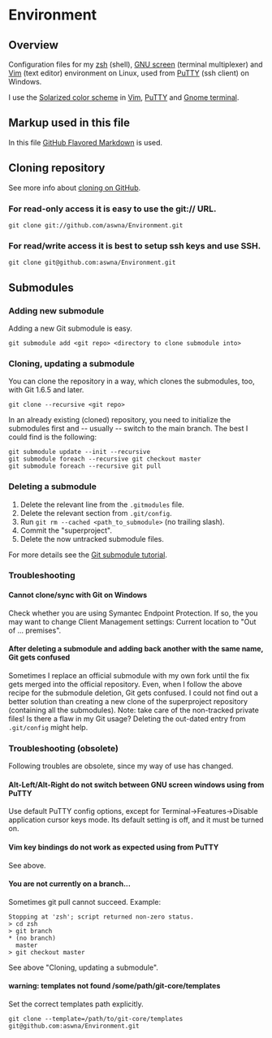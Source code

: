 # Environment #
## Overview ##
Configuration files for my [zsh][1] (shell), [GNU screen][2] (terminal multiplexer) and
[Vim][3] (text editor) environment on Linux, used from [PuTTY][4] (ssh client) on Windows.

I use the [Solarized color scheme][5] in [Vim][6], [PuTTY][7] and [Gnome terminal][8].

## Markup used in this file ##
In this file [GitHub Flavored Markdown][9] is used.

## Cloning repository ##
See more info about [cloning on GitHub][10].

### For read-only access it is easy to use the git:// URL. ###
    git clone git://github.com/aswna/Environment.git

### For read/write access it is best to setup ssh keys and use SSH. ###
    git clone git@github.com:aswna/Environment.git

## Submodules ##
### Adding new submodule ###
Adding a new Git submodule is easy.

    git submodule add <git repo> <directory to clone submodule into>

### Cloning, updating a submodule ###
You can clone the repository in a way, which clones the submodules, too, with Git 1.6.5 and later.

    git clone --recursive <git repo>

In an already existing (cloned) repository, you need to initialize the submodules first and -- usually -- switch to the main branch. The best I could find is the following:

    git submodule update --init --recursive
    git submodule foreach --recursive git checkout master
    git submodule foreach --recursive git pull

### Deleting a submodule ###
1. Delete the relevant line from the <code>.gitmodules</code> file.
2. Delete the relevant section from <code>.git/config</code>.
3. Run <code>git rm --cached &lt;path_to_submodule&gt;</code> (no trailing slash).
4. Commit the "superproject".
5. Delete the now untracked submodule files.

For more details see the [Git submodule tutorial][11].

### Troubleshooting ###
#### Cannot clone/sync with Git on Windows ####
Check whether you are using Symantec Endpoint Protection. If so, the you may want to change
Client Management settings: Current location to "Out of ... premises".

#### After deleting a submodule and adding back another with the same name, Git gets confused ####
Sometimes I replace an official submodule with my own fork until the fix gets merged into the official repository. Even, when I follow the above recipe for the submodule deletion, Git gets confused.
I could not find out a better solution than creating a new clone of the superproject repository (containing all the submodules). Note: take care of the non-tracked private files!
Is there a flaw in my Git usage? Deleting the out-dated entry from <code>.git/config</code> might help.

### Troubleshooting (obsolete) ###
Following troubles are obsolete, since my way of use has changed.

#### Alt-Left/Alt-Right do not switch between GNU screen windows using from PuTTY
Use default PuTTY config options, except for Terminal->Features->Disable application cursor keys mode.
Its default setting is off, and it must be turned on.

#### Vim key bindings do not work as expected using from PuTTY
See above.

#### You are not currently on a branch... ####
Sometimes git pull cannot succeed. Example:

    Stopping at 'zsh'; script returned non-zero status.
    > cd zsh
    > git branch
    * (no branch)
      master
    > git checkout master
See above "Cloning, updating a submodule".

#### warning: templates not found /some/path/git-core/templates ####
Set the correct templates path explicitly.

    git clone --template=/path/to/git-core/templates git@github.com:aswna/Environment.git

[1]: http://www.zsh.org/ "zsh"
[2]: http://www.gnu.org/software/screen/ "GNU screen"
[3]: http://www.vim.org/ "Vim"
[4]: http://www.chiark.greenend.org.uk/~sgtatham/putty/ "PuTTY"
[5]: http://ethanschoonover.com/solarized "Solarized"
[6]: https://github.com/altercation/vim-colors-solarized "Vim colors solarized"
[7]: https://github.com/brantb/solarized/tree/master/putty-colors-solarized "PuTTY colors solarized"
[8]: https://github.com/sigurdga/gnome-terminal-colors-solarized "Gnome terminal colors solarized"
[9]: http://github.github.com/github-flavored-markdown/ "GFM"
[10]: https://help.github.com/articles/which-remote-url-should-i-use "Which remote URL should I use?"
[11]: https://git.wiki.kernel.org/index.php/GitSubmoduleTutorial "Git submodule tutorial"
